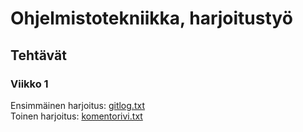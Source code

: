 # Ohjelmistotekniikka, harjoitustyö

## Tehtävät

### Viikko 1

Ensimmäinen harjoitus: [gitlog.txt](https://github.com/ollhaa/ot-harjoitustyo/blob/master/laskarit/viikko1/gitlog.txt) \
Toinen harjoitus: [komentorivi.txt](https://github.com/ollhaa/ot-harjoitustyo/blob/master/laskarit/viikko1/komentorivi.txt)
